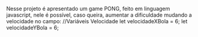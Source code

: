 Nesse projeto é apresentado um game PONG, feito em linguagem javascript, nele é possível, caso queira, aumentar a dificuldade mudando a velocidade no campo:
//Variáveis Velocidade
let velocidadeXBola = 6;
let velocidadeYBola = 6;